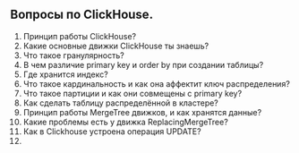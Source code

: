 ## Вопросы по ClickHouse.

1. Принцип работы ClickHouse?
2. Какие основные движки ClickHouse ты знаешь?
3. Что такое гранулярность?
4. В чем различие primary key и order by при создании таблицы?
5. Где хранится индекс?
6. Что такое кардинальность и как она аффектит ключ распределения?
7. Что такое партиции и как они совмещены с primary key?
8. Как сделать таблицу распределённой в кластере?
9. Принцип работы MergeTree движков, и как хранятся данные?
10. Какие проблемы есть у движка ReplacingMergeTree?
11. Как в Clickhouse устроена операция UPDATE?
12. 